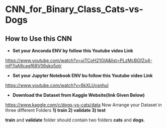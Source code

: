 # CNN_for_Binary_Class_Cats-vs-Dogs
## How to Use this CNN 
- **Set your Anconda ENV by follow this Youtube video Link**

https://www.youtube.com/watch?v=ujTCoH21GlA&list=PLzMcBGfZo4-mP7qA9cagf68V06sko5otr

- **Set your Jupyter Notebook ENV bu follow this Youtube video Link**

https://www.youtube.com/watch?v=6kXLUvsnhuI

- **Download the Dataset from Kaggle Website(link Given Below)**

https://www.kaggle.com/c/dogs-vs-cats/data
 Now Arrange your Dataset in three different Folders **1) train 2) validate 3) test**
 
 **train** and **validate** folder should contain two folders **cats** and **dogs**.
 
